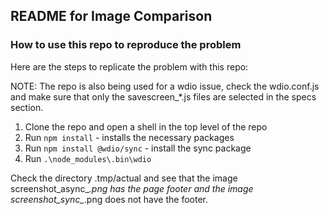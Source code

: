 ## README for Image Comparison

### How to use this repo to reproduce the problem
Here are the steps to replicate the problem with this repo:

NOTE: The repo is also being used for a wdio issue, check the wdio.conf.js and make sure that only the savescreen_*.js files are selected in the specs section.

1. Clone the repo and open a shell in the top level of the repo
2. Run ```npm install``` - installs the necessary packages
3. Run ```npm install @wdio/sync``` - install the sync package
4. Run ```.\node_modules\.bin\wdio```

Check the directory .tmp/actual and see that the image screenshot_async_*.png has the page footer and the image screenshot_sync_*.png does not have the footer.


